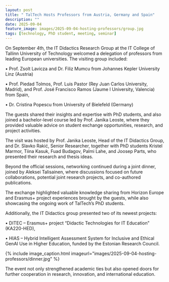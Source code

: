 ```yaml
---
layout: post
title: " TalTech Hosts Professors from Austria, Germany and Spain"
description: ""
date: 2025-09-04
feature_image: images/2025-09-04-hosting-professors/group.jpg
tags: [technology, PhD student, meeting, seminar]
---
```

On September 4th, the IT Didactics Research Group at the IT College of Tallinn University of Technology welcomed a delegation of professors from leading European universities.
The visiting group included:

•	Prof. Zsolt Lavicza and Dr. Filiz Mumcu from Johannes Kepler University Linz (Austria)

•	Prof. Piedad Tolmos, Prof. Luis Pastor (Rey Juan Carlos University, Madrid), and Prof. 
José Francisco Ramos (Jaume I University, Valencia) from Spain,

•	Dr. Cristina Popescu from University of Bielefeld (Germany)


<!--more-->

The guests shared their insights and expertise with PhD students, and also joined a bachelor-level course led by Prof. Janika Leoste, where they provided valuable advice on student exchange opportunities, research, and project activities.

The visit was hosted by Prof. Janika Leoste, Head of the IT Didactics Group, and Dr. Slavko Rakić, Senior Researcher, together with PhD students Kristel Marmor, Tiina Kasuk, Fuad Budagov, Palmi Lahe, and Joosep Parts, who presented their research and thesis ideas.

Beyond the official sessions, networking continued during a joint dinner, joined by Aleksei Talisainen, where discussions focused on future collaborations, potential joint research projects, and co-authored publications.

The exchange highlighted valuable knowledge sharing from Horizon Europe and Erasmus+ project experiences brought by the guests, while also showcasing the ongoing work of TalTech’s PhD students. 

Additionally, the IT Didactics group presented two of its newest projects:

•	DITEC – Erasmus+ project “Didactic Technologies for IT Education” (KA220-HED),

•	HIAS – Hybrid Intelligent Assessment System for Inclusive and Ethical GenAI Use in Higher Education, funded by the Estonian Research Council.


{% include image_caption.html imageurl="images/2025-09-04-hosting-professors/dinner.jpg" %}

The event not only strengthened academic ties but also opened doors for further cooperation in research, innovation, and international education.









